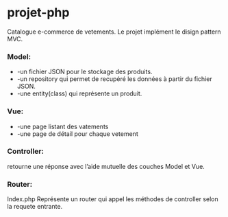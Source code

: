 # projet-php
Catalogue e-commerce de vetements. Le projet implément le disign pattern MVC. 
### Model:
  * -un fichier JSON pour le stockage des produits.
  * -un repository qui permet de recupéré les données à partir du fichier JSON.
  * -une entity(class) qui représente un produit. 
### Vue:
  * -une page listant des vatements
  * -une page de détail pour chaque vetement
### Controller:
   retourne une réponse avec l’aide mutuelle des couches Model et Vue.
### Router:
 Index.php Représente un router qui appel les méthodes de controller selon la requete entrante.
  

